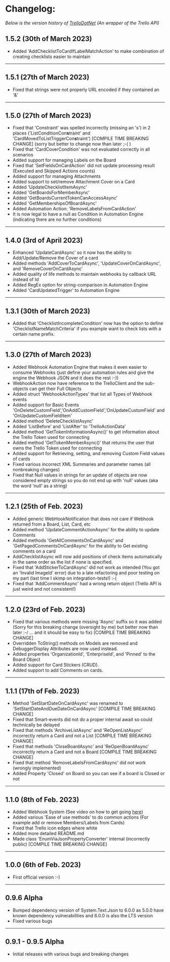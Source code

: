 # Changelog: 
*Below is the version history of [TrelloDotNet](https://github.com/rwjdk/TrelloDotNet) (An wrapper of the Trello API)*

## 1.5.2 (30th of March 2023)
- Added 'AddChecklistToCardIfLabelMatchAction' to make combination of creating checklists easier to maintain

<hr>

## 1.5.1 (27th of March 2023)
- Fixed that strings were not properly URL encoded if they contained an '&'

<hr>

## 1.5.0 (27th of March 2023)
- Fixed that 'Constraint' was spelled incorrectly (missing an 's') in 2 places ('ListConditionCon**s**traint' and 'CardMovedToListTriggerCon**s**traint') [COMPILE TIME BREAKING CHANGE] (sorry but better to change now than later ;-( ) 
- Fixed that 'CardCoverCondition' was not evaluated correctly in all scenarios
- Added support for managing Labels on the Board
- Fixed that 'SetFieldsOnCardAction' did not update processing result (Executed and Skipped Actions counts)
- Added support for managing Attachments
- Added support to set/remove Attachment Cover on a Card
- Added 'UpdateChecklistItemAsync'
- Added 'GetBoardsForMemberAsync'
- Added 'GetBoardsCurrentTokenCanAccessAsync'
- Added 'GetMembershipsOfBoardAsync' 
- Added Automation Action: 'RemoveLabelsFromCardAction'
- It is now legal to have a null as Condition in Automation Engine (indicating there are no further conditions)

<hr>

## 1.4.0 (3rd of April 2023)
- Enhanced 'UpdateCardAsync' so it now has the ability to Add/Update/Remove the Cover of a card
- Added methods 'AddCoverToCardAsync', 'UpdateCoverOnCardAsync', and 'RemoveCoverOnCardAsync'
- Added quality of life methods to maintain webhooks by callback URL instead of Id
- Added RegEx option for string-comparison in Automation Engine
- Added 'CardUpdatedTrigger' to Automation Engine

<hr>

## 1.3.1 (30th of March 2023)
- Added that 'ChecklistIncompleteCondition' now has the option to define 'ChecklistNameMatchCriteria' if you example want to check lists with a certain name prefix.

<hr>

## 1.3.0 (27th of March 2023)
- Added Webhook Automation Engine that makes it even easier to consume Webhooks (just define your automation rules and give the engine the Webhook JSON and it does the rest :-))
- WebhookAction now have reference to the TrelloClient and the sub-objects can get their Full Objects
- Added struct 'WebhookActionTypes' that list all Types of Webhook events
- Added support for Basic Events 'OnDeleteCustomField','OnAddCustomField','OnUpdateCustomField' and 'OnUpdateCustomFieldItem'
- Added method 'DeleteChecklistAsync'
- Added 'ListBefore' and 'ListAfter' to 'TrelloActionData'
- Added method 'GetTokenInformationAsync()' to get information about the Trello Token used for connecting
- Added method 'GetTokenMemberAsync()' that returns the user that owns the Trello Token used for connecting
- Added support for Retrieving, setting, and removing Custom Field values of cards
- Fixed various incorrect XML Summaries and parameter names (all nonbreaking changes)
- Fixed that Null values in strings for an update of objects are now considered empty strings so you do not end up with 'null' values (aka the word 'null' as a string)

<hr>

## 1.2.1 (25th of Feb. 2023)
- Added generic WebHookNotification that does not care if Webhook returned from a Board, List, Card, etc
- Added method 'UpdateCommentActionAsync' for the ability to update Comments
- Added methods 'GetAllCommentsOnCardAsync' and 'GetPagedCommentsOnCardAsync' for the ability to Get existing comments on a card
- AddChecklistAsync will now add positions of check items automatically in the same order as the list if none is specified.
- Fixed that 'AddStickerToCardAsync' did not work as intended (You got an 'Invalid ImageId' error) due to a late refactoring and poor testing on my part (last time I skimp on integration-tests!) :-(
- Fixed that 'AddCommentAsync' had a wrong return object (Trello API is just weird and not consistent!)

<hr>

## 1.2.0 (23rd of Feb. 2023)
- Fixed that various methods were missing 'Async' suffix so it was added (Sorry for this breaking change (oversight by me) but better now than later :-/ ... and it should be easy to fix) [COMPILE TIME BREAKING CHANGE]
- Overridden ToString() methods on Models are removed and DebuggerDisplay Attributes are now used instead.
- Added properties 'OrganizationId', 'EnterpriseId', and 'Pinned' to the Board Object
- Added support for Card Stickers (CRUD).
- Added support to add Comments on cards.

<hr>

## 1.1.1 (17th of Feb. 2023)
- Method 'SetStartDateOnCardAsync' was renamed to 'SetStartDateAndDueDateOnCardAsync' [COMPILE TIME BREAKING CHANGE]
- Fixed that Smart-events did not do a proper internal await so could technically be delayed
- Fixed that methods 'ArchiveListAsync' and 'ReOpenListAsync' incorrectly return a Card and not a List [COMPILE TIME BREAKING CHANGE]
- Fixed that methods 'CloseBoardAsync' and 'ReOpenBoardAsync' incorrectly return a Card and not a Board [COMPILE TIME BREAKING CHANGE]
- Fixed that method 'RemoveLabelsFromCardAsync' did not work (wrongly implemented)
- Added Property 'Closed' on Board so you can see if a board is Closed or not

<hr>

## 1.1.0 (8th of Feb. 2023)
- Added Webhook System (See video on how to get going [here](https://youtu.be/A3_B-SLBm_0))
- Added various 'Ease of use methods' to do common actions (For example add or remove Members/Labels from Cards)
- Fixed that Trello icon edges where white
- Added more detailed README.md
- Made class 'EnumViaJsonPropertyConverter' internal (incorrectly public) [COMPILE TIME BREAKING CHANGE]

<hr>

## 1.0.0 (6th of Feb. 2023)
- First official version :-)

<hr>

## 0.9.6 Alpha
- Bumped dependency version of System.Text.Json to 6.0.0 as 5.0.0 have known dependency vulnerabilities and 6.0.0 is also the LTS version
- Fixed various bugs

<hr>

## 0.9.1 - 0.9.5 Alpha
- Initial releases with various bugs and breaking changes
